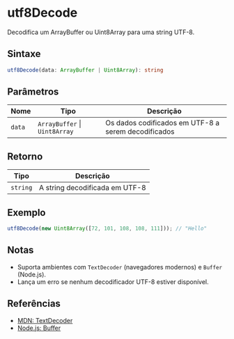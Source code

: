 # utf8Decode

Decodifica um ArrayBuffer ou Uint8Array para uma string UTF-8.

## Sintaxe
```typescript
utf8Decode(data: ArrayBuffer | Uint8Array): string
```

## Parâmetros

| Nome    | Tipo                       | Descrição                                 |
|---------|----------------------------|--------------------------------------------|
| `data`  | `ArrayBuffer` \| `Uint8Array` | Os dados codificados em UTF-8 a serem decodificados |

## Retorno

| Tipo      | Descrição                        |
|-----------|----------------------------------|
| `string`  | A string decodificada em UTF-8    |

## Exemplo
```typescript
utf8Decode(new Uint8Array([72, 101, 108, 108, 111])); // "Hello"
```

## Notas
- Suporta ambientes com `TextDecoder` (navegadores modernos) e `Buffer` (Node.js).
- Lança um erro se nenhum decodificador UTF-8 estiver disponível.

## Referências
- [MDN: TextDecoder](https://developer.mozilla.org/pt-BR/docs/Web/API/TextDecoder)
- [Node.js: Buffer](https://nodejs.org/api/buffer.html)

